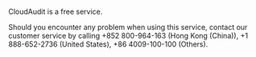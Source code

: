 

CloudAudit is a free service.

Should you encounter any problem when using this service, contact our customer service by calling +852 800-964-163 (Hong Kong (China)), +1 888-652-2736 (United States), +86 4009-100-100 (Others).
